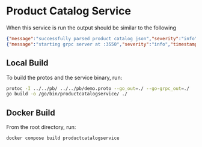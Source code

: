 # Product Catalog Service

When this service is run the output should be similar to the following

```json
{"message":"successfully parsed product catalog json","severity":"info","timestamp":"2022-06-02T23:54:10.191283363Z"}
{"message":"starting grpc server at :3550","severity":"info","timestamp":"2022-06-02T23:54:10.191849078Z"}
```

## Local Build

To build the protos and the service binary, run:

```sh
protoc -I ../../pb/ ../../pb/demo.proto --go_out=./ --go-grpc_out=./
go build -o /go/bin/productcatalogservice/ ./
```

## Docker Build

From the root directory, run:

```sh
docker compose build productcatalogservice
```
